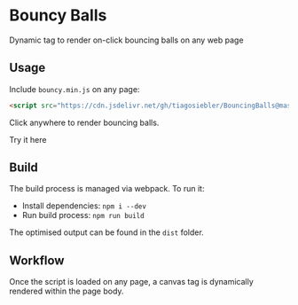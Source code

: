 # Bouncy Balls

Dynamic tag to render on-click bouncing balls on any web page

## Usage

Include `bouncy.min.js` on any page:
```html
<script src="https://cdn.jsdelivr.net/gh/tiagosiebler/BouncingBalls@master/dist/bouncy.min.js" crossorigin="anonymous"></script>
```

Click anywhere to render bouncing balls.

Try it here

## Build

The build process is managed via webpack. To run it:
- Install dependencies: `npm i --dev`
- Run build process: `npm run build`

The optimised output can be found in the `dist` folder.

## Workflow
Once the script is loaded on any page, a canvas tag is dynamically rendered within the page body.